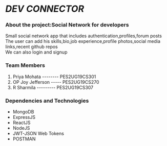 <html>
  <h1><em>DEV CONNECTOR</em></h1>
<h3>About the project:Social Network for developers</h3>
<div>Small social network app that includes authentication,profiles,forum posts<br>
The user can add his skills,bio,job experience,profile photos,social media links,recent github repos<br>
We can also login and signup<br></div>
<h3>Team Members</h3>
<ol>
<li>Priya Mohata --------  PES2UG19CS301</li>
<li>OP Joy Jefferson ----- PES2UG19CS270</li>
<li>R Sharmila --------- PES2UG19CS307</li>
</ol>
<h3>Dependencies and Technologies </h3>
<ul>
<li>MongoDB</li>
<li>ExpressJS</li>
<li>ReactJS</li>
<li>NodeJS</li>
<li>JWT-JSON Web Tokens</li>
<li>POSTMAN</li>
</ul>
</html>
